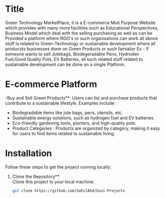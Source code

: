 # Title
Green Technology MarketPlace, it is a E-commerce Muti Purpose Website which provides with many more facilities such as Educational Perspectives,
Business Model which deal with the selling purchasing as well as can be Provided a platform where NGO's or such organisations can work 
all above stuff is related to Green-Technology or sustainable development where all producsts businesses done on Green Products or such famialiar
Ex - If someone wants to sell Jutebags, Biodegeradable Pens, Hydroden Fuel,Good Quality Pots, EV Batteries, all such related stuff related to
sustainable development can be done on a single Platform.

# E-commerce Platform
-Buy and Sell Green Products**: Users can list and purchase products that contribute to a sustainable lifestyle. Examples include:
- Biodegradable items like jute bags, pens, utensils, etc.
- Sustainable energy solutions, such as hydrogen fuel and EV batteries.
- Eco-friendly gardening tools, planters, and high-quality pots.
- Product Categories : Products are organized by category, making it easy for users to find items related to sustainable living.
  
# Installation
Follow these steps to get the project running locally:
1. Clone the Repository**  
   Clone this project to your local machine:
   ```bash
   git clone https://github.com/SahilAhd/Guvi-Projects


